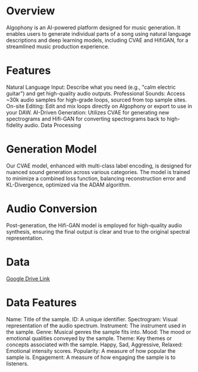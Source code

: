 # Overview
Algophony is an AI-powered platform designed for music generation. It enables users to generate individual parts of a song using natural language descriptions and deep learning models, including CVAE and HifiGAN, for a streamlined music production experience.

# Features
Natural Language Input: Describe what you need (e.g., "calm electric guitar") and get high-quality audio outputs.
Professional Sounds: Access ~30k audio samples for high-grade loops, sourced from top sample sites.
On-site Editing: Edit and mix loops directly on Algophony or export to use in your DAW.
AI-Driven Generation: Utilizes CVAE for generating new spectrograms and Hifi-GAN for converting spectrograms back to high-fidelity audio.
Data Processing

# Generation Model
Our CVAE model, enhanced with multi-class label encoding, is designed for nuanced sound generation across various categories. The model is trained to minimize a combined loss function, balancing reconstruction error and KL-Divergence, optimized via the ADAM algorithm.

# Audio Conversion
Post-generation, the Hifi-GAN model is employed for high-quality audio synthesis, ensuring the final output is clear and true to the original spectral representation.

# Data
[Google Drive Link](https://drive.google.com/drive/folders/1YGPTS1tKCzmGRIwc5OH8ZK4VTq-P13it?usp=drive_link)

# Data Features
Name: Title of the sample.
ID: A unique identifier.
Spectrogram: Visual representation of the audio spectrum.
Instrument: The instrument used in the sample.
Genre: Musical genres the sample fits into.
Mood: The mood or emotional qualities conveyed by the sample.
Theme: Key themes or concepts associated with the sample.
Happy, Sad, Aggressive, Relaxed: Emotional intensity scores.
Popularity: A measure of how popular the sample is.
Engagement: A measure of how engaging the sample is to listeners.
